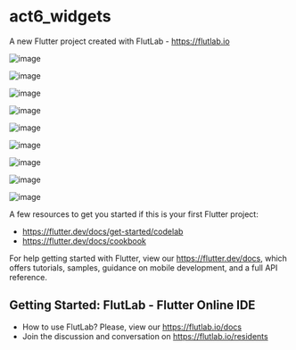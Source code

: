 # act6_widgets

A new Flutter project created with FlutLab - https://flutlab.io

![image](https://github.com/user-attachments/assets/03c07262-e691-4ef3-916b-94d83497603b)


![image](https://github.com/user-attachments/assets/a90ae532-5d93-4a96-9600-1d1ced644d88)

![image](https://github.com/user-attachments/assets/f89c59e0-3a2d-48a9-bdb0-e784bd26adcc)

![image](https://github.com/user-attachments/assets/3f2c1e9d-d556-412d-8a30-94912d0e81f7)

![image](https://github.com/user-attachments/assets/4c3b77bb-acfb-4989-b617-ddb4a9a85532)

![image](https://github.com/user-attachments/assets/5a8e23c5-dc19-4d43-ac01-2976fe8faf23)

![image](https://github.com/user-attachments/assets/b842713d-fd05-4ec4-87b9-6dcbf580b439)

![image](https://github.com/user-attachments/assets/0dd70601-adcd-4d7d-910f-ee7f58107620)



![image](https://github.com/user-attachments/assets/59c6afe7-55c2-456a-9a3a-7acfe578849c)







A few resources to get you started if this is your first Flutter project:

- https://flutter.dev/docs/get-started/codelab
- https://flutter.dev/docs/cookbook

For help getting started with Flutter, view our
https://flutter.dev/docs, which offers tutorials,
samples, guidance on mobile development, and a full API reference.

## Getting Started: FlutLab - Flutter Online IDE

- How to use FlutLab? Please, view our https://flutlab.io/docs
- Join the discussion and conversation on https://flutlab.io/residents
